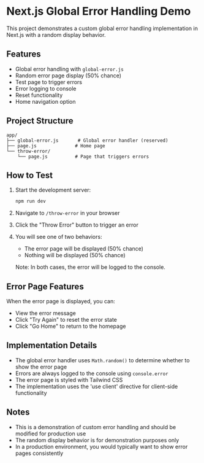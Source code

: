 # Next.js Global Error Handling Demo

This project demonstrates a custom global error handling implementation in Next.js with a random display behavior.

## Features

- Global error handling with `global-error.js`
- Random error page display (50% chance)
- Test page to trigger errors
- Error logging to console
- Reset functionality
- Home navigation option

## Project Structure

```
app/
├── global-error.js       # Global error handler (reserved)
├── page.js              # Home page
└── throw-error/
    └── page.js          # Page that triggers errors
```

## How to Test

1. Start the development server:
   ```bash
   npm run dev
   ```

2. Navigate to `/throw-error` in your browser

3. Click the "Throw Error" button to trigger an error

4. You will see one of two behaviors:
   - The error page will be displayed (50% chance)
   - Nothing will be displayed (50% chance)
   
   Note: In both cases, the error will be logged to the console.

## Error Page Features

When the error page is displayed, you can:
- View the error message
- Click "Try Again" to reset the error state
- Click "Go Home" to return to the homepage

## Implementation Details

- The global error handler uses `Math.random()` to determine whether to show the error page
- Errors are always logged to the console using `console.error`
- The error page is styled with Tailwind CSS
- The implementation uses the 'use client' directive for client-side functionality

## Notes

- This is a demonstration of custom error handling and should be modified for production use
- The random display behavior is for demonstration purposes only
- In a production environment, you would typically want to show error pages consistently
